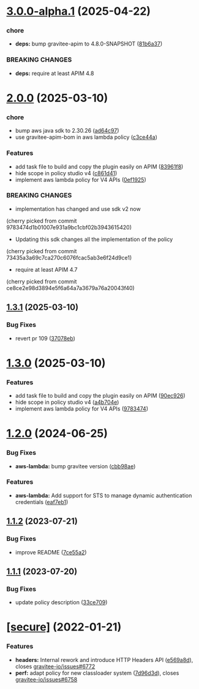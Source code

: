 # [3.0.0-alpha.1](https://github.com/gravitee-io/gravitee-policy-aws-lambda/compare/2.0.0...3.0.0-alpha.1) (2025-04-22)


### chore

* **deps:** bump gravitee-apim to 4.8.0-SNAPSHOT ([81b6a37](https://github.com/gravitee-io/gravitee-policy-aws-lambda/commit/81b6a3750791b0cfbce8082d3c68160e31448a47))


### BREAKING CHANGES

* **deps:** require at least APIM 4.8

# [2.0.0](https://github.com/gravitee-io/gravitee-policy-aws-lambda/compare/1.3.1...2.0.0) (2025-03-10)


### chore

* bump aws java sdk to 2.30.26 ([ad64c97](https://github.com/gravitee-io/gravitee-policy-aws-lambda/commit/ad64c9790252157f9f16e40a4a97d3408086fde4))
* use gravitee-apim-bom in aws lambda policy ([c3ce44a](https://github.com/gravitee-io/gravitee-policy-aws-lambda/commit/c3ce44a84a738d6c2e3528186d70361bf78bc706))


### Features

* add task file to build and copy the plugin easily on APIM ([83961f8](https://github.com/gravitee-io/gravitee-policy-aws-lambda/commit/83961f89a4743c9de47f0e7dc8556077a888ff5f))
* hide scope in policy studio v4 ([c861d41](https://github.com/gravitee-io/gravitee-policy-aws-lambda/commit/c861d41d525816a191efeff7217d2f984a80e46c))
* implement aws lambda policy for V4 APIs ([0ef1925](https://github.com/gravitee-io/gravitee-policy-aws-lambda/commit/0ef1925201d0e18d0b361ed671ceb8201aa0e1bc))


### BREAKING CHANGES

* implementation has changed and use sdk v2 now

(cherry picked from commit 9783474d1b01007e931a9bc1cbf02b3943615420)
* Updating this sdk changes all the implementation of the policy

(cherry picked from commit 73435a3a69c7ca270c6076fcac5ab3e6f24d9ce1)
* require at least APIM 4.7

(cherry picked from commit ce8ce2e98d3894e5f6a64a7a3679a76a20043f40)

## [1.3.1](https://github.com/gravitee-io/gravitee-policy-aws-lambda/compare/1.3.0...1.3.1) (2025-03-10)


### Bug Fixes

* revert pr 109 ([37078eb](https://github.com/gravitee-io/gravitee-policy-aws-lambda/commit/37078ebfdf9c6206cb326ab9e564030bc8118ca2))

# [1.3.0](https://github.com/gravitee-io/gravitee-policy-aws-lambda/compare/1.2.0...1.3.0) (2025-03-10)


### Features

* add task file to build and copy the plugin easily on APIM ([90ec926](https://github.com/gravitee-io/gravitee-policy-aws-lambda/commit/90ec926b7941241ffd698a1405911ad35517cb9c))
* hide scope in policy studio v4 ([a4b704e](https://github.com/gravitee-io/gravitee-policy-aws-lambda/commit/a4b704eb2319f2a68369c8a3abb1f9dc871a78fe))
* implement aws lambda policy for V4 APIs ([9783474](https://github.com/gravitee-io/gravitee-policy-aws-lambda/commit/9783474d1b01007e931a9bc1cbf02b3943615420))

# [1.2.0](https://github.com/gravitee-io/gravitee-policy-aws-lambda/compare/1.1.2...1.2.0) (2024-06-25)


### Bug Fixes

* **aws-lambda:** bump gravitee version ([cbb98ae](https://github.com/gravitee-io/gravitee-policy-aws-lambda/commit/cbb98aee04673dad69f4e6092a95cb6cf2573999))


### Features

* **aws-lambda:** Add support for STS to manage dynamic authentication credentials ([eaf7eb1](https://github.com/gravitee-io/gravitee-policy-aws-lambda/commit/eaf7eb11172de031bf202467ce26ec6c3a708da9))

## [1.1.2](https://github.com/gravitee-io/gravitee-policy-aws-lambda/compare/1.1.1...1.1.2) (2023-07-21)


### Bug Fixes

* improve README ([7ce55a2](https://github.com/gravitee-io/gravitee-policy-aws-lambda/commit/7ce55a2ac591adce63317f2cbfbc95e9224964dc))

## [1.1.1](https://github.com/gravitee-io/gravitee-policy-aws-lambda/compare/1.1.0...1.1.1) (2023-07-20)


### Bug Fixes

* update policy description ([33ce709](https://github.com/gravitee-io/gravitee-policy-aws-lambda/commit/33ce709bae20cdea3e5d87906f3cc007fd2940f2))

# [[secure]](https://github.com/gravitee-io/gravitee-policy-aws-lambda/compare/1.0.0...[secure]) (2022-01-21)


### Features

* **headers:** Internal rework and introduce HTTP Headers API ([e569a8d](https://github.com/gravitee-io/gravitee-policy-aws-lambda/commit/e569a8da2713651d5d311aa0c6f206f64d1955d4)), closes [gravitee-io/issues#6772](https://github.com/gravitee-io/issues/issues/6772)
* **perf:** adapt policy for new classloader system ([7d96d3d](https://github.com/gravitee-io/gravitee-policy-aws-lambda/commit/7d96d3d5d55dff41eb9634efb2c1035fe8620478)), closes [gravitee-io/issues#6758](https://github.com/gravitee-io/issues/issues/6758)
